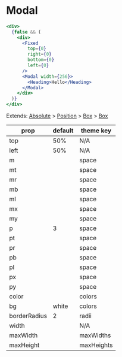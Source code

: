 # Modal

```.jsx
<div>
  {false && (
    <div>
      <Fixed
        top={0}
        right={0}
        bottom={0}
        left={0}
      />
      <Modal width={256}>
        <Heading>Hello</Heading>
      </Modal>
    </div>
  )}
</div>

```



Extends: [Absolute](/components/Absolute) > [Position](/components/Position) > [Box](/components/Box) > [Box](/components/Box)

prop | default | theme key
---|---|---
top | 50% | N/A
left | 50% | N/A
m |  | space
mt |  | space
mr |  | space
mb |  | space
ml |  | space
mx |  | space
my |  | space
p | 3 | space
pt |  | space
pr |  | space
pb |  | space
pl |  | space
px |  | space
py |  | space
color |  | colors
bg | white | colors
borderRadius | 2 | radii
width |  | N/A
maxWidth |  | maxWidths
maxHeight |  | maxHeights